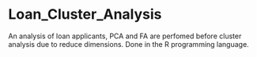 # Loan_Cluster_Analysis

An analysis of loan applicants, PCA and FA are perfomed before cluster analysis due to reduce dimensions. Done in the R programming language. 
